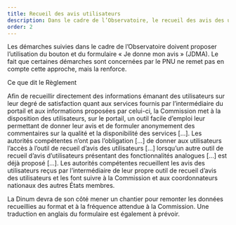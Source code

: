 ```yaml
---
title: Recueil des avis utilisateurs
description: Dans le cadre de l’Observatoire, le recueil des avis des utilisateurs se fait par le bouton et le formulaire Je donne mon avis.
order: 2
---
```


Les démarches suivies dans le cadre de l’Observatoire doivent proposer l’utilisation du bouton et du formulaire « Je donne mon avis » (JDMA). Le fait que certaines démarches sont concernées par le PNU ne remet pas en compte cette approche, mais la renforce. 

<div class="fr-callout fr-mb-4w"> 
<p class="fr-callout__title fr-mb-4w">Ce que dit le Règlement</p> 
<p class="fr-callout__text">Afin de recueillir directement des informations émanant des utilisateurs sur leur degré de satisfaction quant aux services fournis par l’intermédiaire du portail et aux informations proposées par celui-ci, la Commission met à la disposition des utilisateurs, sur le portail, un outil facile d’emploi leur permettant de donner leur avis et de formuler anonymement des commentaires sur la qualité et la disponibilité des services [...]. Les autorités compétentes n’ont pas l’obligation [...] de donner aux utilisateurs l’accès à l’outil de recueil d’avis des utilisateurs  [...] lorsqu’un autre outil de recueil d’avis d’utilisateurs présentant des fonctionnalités analogues  [...] est déjà proposé  [...]. Les autorités compétentes recueillent les avis des utilisateurs reçus par l’intermédiaire de leur propre outil de recueil d’avis des utilisateurs et les font suivre à la Commission et aux coordonnateurs nationaux des autres États membres.</p> 
</div> 

La Dinum devra de son côté mener un chantier pour remonter les données recueillies au format et à la fréquence attendue à la Commission. Une traduction en anglais du formulaire est également à prévoir.
